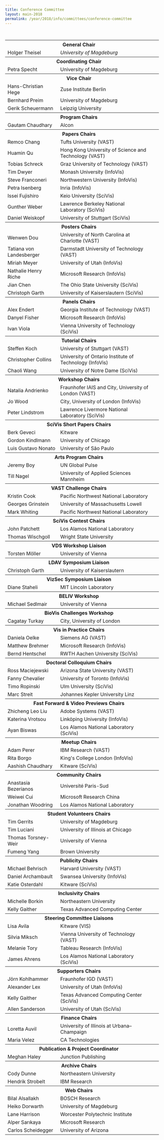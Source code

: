 ```yaml
---
title: Conference Committee
layout: main-2018
permalink: /year/2018/info/committees/conference-committee
---
```


<table border='0' class='committee_list'>
  <tbody>
    <tr class='committee_section'>
      <th colspan='2'>General Chair</th>
      <th>&nbsp;</th>
    </tr>
    <tr>
      <td>Holger Theisel</td>
      <td><i>University of Magdeburg</i></td>
    </tr>
    <tr class='committee_section'>
      <th colspan='2'>Coordinating Chair</th>
      <th>&nbsp;</th>
    </tr>
    <tr>
      <td>Petra Specht</td>
      <td>University of Magdeburg</td>
    </tr>
    <tr class='committee_section'>
      <th colspan='2'>Vice Chair</th>
      <th>&nbsp;</th>
    </tr>
    <tr>
      <td>Hans-Christian Hege</td>
      <td>Zuse Institute Berlin</td>
    </tr>
    <tr>
      <td>Bernhard Preim</td>
      <td>University of Magdeburg</td>
    </tr>
    <tr>
      <td>Gerik Scheuermann</td>
      <td>Leipzig University</td>
    </tr>
    <tr class='committee_section'>
      <th colspan='2'>Program Chairs</th>
      <th>&nbsp;</th>
    </tr>
    <tr>
      <td>Gautam Chaudhary</td>
      <td>Alcon</td>
    </tr>
    <tr class='committee_section'>
      <th colspan='2'>Papers Chairs</th>
      <th>&nbsp;</th>
    </tr>
    <tr>
      <td>Remco Chang</td>
      <td>Tufts University (VAST)</td>
    </tr>
    <tr>
      <td>Huamin Qu</td>
      <td>Hong Kong University of Science and Technology (VAST)</td>
    </tr>
    <tr>
      <td>Tobias Schreck</td>
      <td>Graz University of Technology (VAST)</td>
    </tr>
    <tr>
      <td>Tim Dwyer</td>
      <td>Monash University (InfoVis)</td>
    </tr>
    <tr>
      <td>Steve Franconeri</td>
      <td>Northwestern University (InfoVis)</td>
    </tr>
    <tr>
      <td>Petra Isenberg</td>
      <td>Inria (InfoVis)</td>
    </tr>
    <tr>
      <td>Issei Fujishiro</td>
      <td>Keio University (SciVis)</td>
    </tr>
    <tr>
      <td>Gunther Weber</td>
      <td>Lawrence Berkeley National Laboratory (SciVis)</td>
    </tr>
    <tr>
      <td>Daniel Weiskopf</td>
      <td>University of Stuttgart (SciVis)</td>
    </tr>
    <tr class='committee_section'>
      <th colspan='2'>Posters Chairs</th>
      <th>&nbsp;</th>
    </tr>
    <tr>
      <td>Wenwen Dou</td>
      <td>University of North Carolina at Charlotte (VAST)</td>
    </tr>
    <tr>
      <td>Tatiana von Landesberger</td>
      <td>Darmstadt University of Technology (VAST)</td>
    </tr>
    <tr>
      <td>Miriah Meyer</td>
      <td>University of Utah (InfoVis)</td>
    </tr><tr>
      <td>Nathalie Henry Riche</td>
      <td>Microsoft Research (InfoVis)</td>
    </tr>
    <tr>
      <td>Jian Chen</td>
      <td>The Ohio State University (SciVis)</td>
    </tr>
    <tr>
      <td>Christoph Garth</td>
      <td>University of Kaiserslautern (SciVis)</td>
    </tr>
    <tr class='committee_section'>
      <th colspan='2'>Panels Chairs</th>
      <th>&nbsp;</th>
    </tr>
    <tr>
      <td>Alex Endert</td>
      <td>Georgia Institute of Technology (VAST)</td>
    </tr>
    <tr>
      <td>Danyel Fisher</td>
      <td>Microsoft Research (InfoVis)</td>
    </tr>
    <tr>
      <td>Ivan Viola</td>
      <td>Vienna University of Technology (SciVis)</td>
    </tr>
    <tr class='committee_section'>
      <th colspan='2'>Tutorial Chairs</th>
      <th>&nbsp;</th>
    </tr>
    <tr>
      <td>Steffen Koch</td>
      <td>University of Stuttgart (VAST)</td>
    </tr>
    <tr>
      <td>Christopher Collins</td>
      <td>University of Ontario Institute of Technology (InfoVis)</td>
    </tr>
    <tr>
      <td>Chaoli Wang</td>
      <td>University of Notre Dame (SciVis)</td>
    </tr>
    <tr class='committee_section'>
      <th colspan='2'>Workshop Chairs</th>
      <th>&nbsp;</th>
    </tr>
    <tr>
      <td>Natalia Andrienko</td>
      <td>Fraunhofer IAIS and City, University of London (VAST)</td>
    </tr>
    <tr>
      <td>Jo Wood</td>
      <td>City, University of London (InfoVis)</td>
    </tr>
    <tr>
      <td>Peter Lindstrom</td>
      <td>Lawrence Livermore National Laboratory (SciVis)</td>
    </tr>
    <tr class='committee_section'>
      <th colspan='2'>SciVis Short Papers Chairs</th>
      <th>&nbsp;</th>
    </tr>
     <tr>
      <td>Berk Geveci</td>
      <td>Kitware</td>
    </tr>
    <tr>
      <td>Gordon Kindlmann</td>
      <td>University of Chicago</td>
    </tr>
    <tr>
      <td>Luis Gustavo Nonato</td>
      <td>University of São Paulo</td>
    </tr>
    <tr class='committee_section'>
      <th colspan='2'>Arts Program Chairs</th>
      <th>&nbsp;</th>
    </tr>
    <tr>
      <td>Jeremy Boy</td>
      <td>UN Global Pulse</td>
    </tr>
    <tr>
      <td>Till Nagel</td>
      <td>University of Applied Sciences Mannheim</td>
    </tr>
    <tr class='committee_section'>
      <th colspan='2'>VAST Challenge Chairs</th>
      <th>&nbsp;</th>
    </tr>
    <tr>
      <td>Kristin Cook</td>
      <td>Pacific Northwest National Laboratory</td>
    </tr>
    <tr>
      <td>Georges Grinstein</td>
      <td>University of Massachusetts Lowell</td>
    </tr>
    <tr>
      <td>Mark Whiting</td>
      <td>Pacific Northwest National Laboratory</td>
    </tr>
    <tr class='committee_section'>
      <th colspan='2'>SciVis Contest Chairs</th>
      <th>&nbsp;</th>
    </tr>
    <tr>
      <td>John Patchett</td>
      <td>Los Alamos National Laboratory</td>
    </tr>
    <tr>
      <td>Thomas Wischgoll</td>
      <td>Wright State University</td>
    </tr>
    <tr class='committee_section'>
      <th colspan='2'>VDS Workshop Liaison</th>
      <th>&nbsp;</th>
    </tr>
    <tr>
      <td>Torsten Möller</td>
      <td>University of Vienna</td>
    </tr>
    <tr class='committee_section'>
      <th colspan='2'>LDAV Symposium Liaison</th>
      <th>&nbsp;</th>
    </tr>
    <tr>
      <td>Christoph Garth</td>
      <td>University of Kaiserslautern</td>
    </tr>
    <tr class='committee_section'>
      <th colspan='2'>VizSec Symposium Liaison</th>
      <th>&nbsp;</th>
    </tr>
    <tr>
      <td>Diane Staheli</td>
      <td>MIT Lincoln Laboratory</td>
    </tr>
    <tr class='committee_section'>
      <th colspan='2'>BELIV Workshop</th>
      <th>&nbsp;</th>
    </tr>
    <tr>
      <td>Michael Sedlmair</td>
      <td>University of Vienna</td>
    </tr>
    <tr class='committee_section'>
      <th colspan='2'>BioVis Challenges Workshop</th>
      <th>&nbsp;</th>
    </tr>
    <tr>
      <td>Cagatay Turkay</td>
      <td>City, University of London</td>
    </tr>
    <tr class='committee_section'>
      <th colspan='2'>Vis in Practice Chairs</th>
      <th>&nbsp;</th>
    </tr>
    <tr>
      <td>Daniela Oelke</td>
      <td>Siemens AG (VAST)</td>
    </tr>
    <tr>
      <td>Matthew Brehmer</td>
      <td>Microsoft Research (InfoVis)</td>
    </tr>
    <tr>
      <td>Bernd Hentschel</td>
      <td>RWTH Aachen University (SciVis)</td>
    </tr>
    <tr class='committee_section'>
      <th colspan='2'>Doctoral Colloquium Chairs</th>
      <th>&nbsp;</th>
    </tr>
    <tr>
      <td>Ross Maciejewski</td>
      <td>Arizona State University (VAST)</td>
    </tr>
    <tr>
      <td>Fanny Chevalier</td>
      <td>University of Toronto (InfoVis)</td>
    </tr>
    <tr>
      <td>Timo Ropinski</td>
      <td>Ulm University (SciVis)</td>
    </tr>
    <tr>
      <td>Marc Streit</td>
      <td>Johannes Kepler University Linz</td>
    </tr>
    <tr class='committee_section'>
      <th colspan='2'>Fast Forward &amp; Video Previews Chairs</th>
      <th>&nbsp;</th>
    </tr>
    <tr>
      <td>Zhicheng Leo Liu</td>
      <td>Adobe Systems (VAST)</td>
    </tr>
    <tr>
      <td>Katerina Vrotsou</td>
      <td>Linköping University (InfoVis)</td>
    </tr>
    <tr>
      <td>Ayan Biswas</td>
      <td>Los Alamos National Laboratory (SciVis)</td>
    </tr>
    <tr class='committee_section'>
      <th colspan='2'>Meetup Chairs</th>
      <th>&nbsp;</th>
    </tr>
    <tr>
      <td>Adam Perer</td>
      <td>IBM Research (VAST)</td>
    </tr>
    <tr>
      <td>Rita Borgo</td>
      <td>King's College London (InfoVis)</td>
    </tr>
    <tr>
      <td>Aashish Chaudhary</td>
      <td>Kitware (SciVis)</td>
    </tr>
    <tr class='committee_section'>
      <th colspan='2'>Community Chairs</th>
      <th>&nbsp;</th>
    </tr>
    <tr>
      <td>Anastasia Bezerianos</td>
      <td>Université Paris-Sud</td>
    </tr>
    <tr>
      <td>Weiwei Cui</td>
      <td>Microsoft Research China</td>
    </tr>
    <tr>
      <td>Jonathan Woodring</td>
      <td>Los Alamos National Laboratory</td>
    </tr>
    <tr class='committee_section'>
      <th colspan='2'>Student Volunteers Chairs</th>
      <th>&nbsp;</th>
    </tr>
    <tr>
      <td>Tim Gerrits</td>
      <td>University of Magdeburg</td>
    </tr>
    <tr>
      <td>Tim Luciani</td>
      <td>University of Illinois at Chicago</td>
    </tr>
    <tr>
      <td>Thomas Torsney-Weir</td>
      <td>University of Vienna</td>
    </tr>
    <tr>
      <td>Fumeng Yang</td>
      <td>Brown University</td>
    </tr>
    <tr class='committee_section'>
      <th colspan='2'>Publicity Chairs</th>
      <th>&nbsp;</th>
    </tr>
    <tr>
      <td>Michael Behrisch</td>
      <td>Harvard University (VAST)</td>
    </tr>
    <tr>
      <td>Daniel Archambault</td>
      <td>Swansea University (InfoVis)</td>
    </tr>
    <tr>
      <td>Katie Osterdahl</td>
      <td>Kitware (SciVis)</td>
    </tr>
    <tr class='committee_section'>
      <th colspan='2'>Inclusivity Chairs</th>
      <th>&nbsp;</th>
    </tr>
    <tr>
      <td>Michelle Borkin</td>
      <td>Northeastern University</td>
    </tr>
    <tr>
      <td>Kelly Gaither</td>
      <td>Texas Advanced Computing Center</td>
    </tr>
    <tr class='committee_section'>
      <th colspan='2'>Steering Committee Liaisons</th>
      <th>&nbsp;</th>
    </tr>
    <tr>
      <td>Lisa Avila</td>
      <td>Kitware (VIS)</td>
    </tr>
    <tr>
      <td>Silvia Miksch</td>
      <td>Vienna University of Technology (VAST)</td>
    </tr>
    <tr>
      <td>Melanie Tory</td>
      <td>Tableau Research (InfoVis)</td>
    </tr>
    <tr>
      <td>James Ahrens</td>
      <td>Los Alamos National Laboratory (SciVis)</td>
    </tr>
    <tr class='committee_section'>
      <th colspan='2'>Supporters Chairs</th>
      <th>&nbsp;</th>
    </tr>
    <tr>
      <td>Jörn Kohlhammer</td>
      <td>Fraunhofer IGD (VAST)</td>
    </tr>
    <tr>
      <td>Alexander Lex</td>
      <td>University of Utah (InfoVis)</td>
    </tr>
    <tr>
      <td>Kelly Gaither</td>
      <td>Texas Advanced Computing Center (SciVis)</td>
    </tr>
    <tr>
      <td>Allen Sanderson</td>
      <td>University of Utah (SciVis)</td>
    </tr>
    <tr class='committee_section'>
      <th colspan='2'>Finance Chairs</th>
      <th>&nbsp;</th>
    </tr>
    <tr>
      <td>Loretta Auvil</td>
      <td>University of Illinois at Urbana–Champaign</td>
    </tr>
    <tr>
      <td>Maria Velez</td>
      <td>CA Technologies</td>
    </tr>
    <tr class='committee_section'>
      <th colspan='2'>Publication &amp; Project Coordinator</th>
      <th>&nbsp;</th>
    </tr>
    <tr>
      <td>Meghan Haley</td>
      <td>Junction Publishing</td>
    </tr>
    <tr class='committee_section'>
      <th colspan='2'>Archive Chairs</th>
      <th>&nbsp;</th>
    </tr>
    <tr>
      <td>Cody Dunne</td>
      <td>Northeastern University</td>
    </tr>
    <tr>
      <td>Hendrik Strobelt</td>
      <td>IBM Research</td>
    </tr>
    <tr class='committee_section'>
      <th colspan='2'>Web Chairs</th>
      <th>&nbsp;</th>
    </tr>
    <tr>
      <td>Bilal Alsallakh</td>
      <td>BOSCH Research</td>
    </tr>
    <tr>
      <td>Heiko Dorwarth</td>
      <td>University of Magdeburg</td>
    </tr>
    <tr>
      <td>Lane Harrison</td>
      <td>Worcester Polytechnic Institute</td>
    </tr>
    <tr>
      <td>Alper Sarıkaya</td>
      <td>Microsoft Research</td>
    </tr>
    <tr>
      <td>Carlos Scheidegger</td>
      <td>University of Arizona</td>
    </tr>
  </tbody>
</table>


